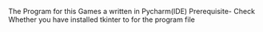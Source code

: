 The Program for this Games a written in Pycharm(IDE)
Prerequisite- Check Whether you have installed tkinter to for the program file
